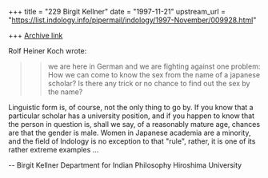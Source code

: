 +++
title = "229 Birgit Kellner"
date = "1997-11-21"
upstream_url = "https://list.indology.info/pipermail/indology/1997-November/009928.html"

+++
[Archive link](https://list.indology.info/pipermail/indology/1997-November/009928.html)

Rolf Heiner Koch wrote:
>
> >we are here in German and we are fighting against
> >one problem: How we can come to know the sex from
> >the name of a japanese scholar? Is there any trick
> >or no chance to find out the sex by the name?

Linguistic form is, of course, not the only thing to go by. If you know
that a particular scholar has a university position, and if you happen
to know that the person in question is, shall we say, of a reasonably
mature age, chances are that the gender is male. Women in Japanese
academia are a minority, and the field of Indology is no exception to
that "rule", rather, it is one of its rather extreme examples ...


--
Birgit Kellner
Department for Indian Philosophy
Hiroshima University



